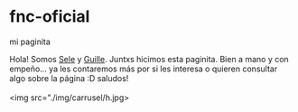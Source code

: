 # fnc-oficial
mi paginita

Hola! Somos [Sele](https://github.com/Seleniooo) y [Guille](https://github.com/GuillermoMartos). Juntxs hicimos esta paginita. Bien a mano y con empeño... ya les contaremos más por si les interesa o quieren consultar algo sobre la página :D saludos!
<br/>
<br/>
<img src="./img/carrusel/h.jpg>
